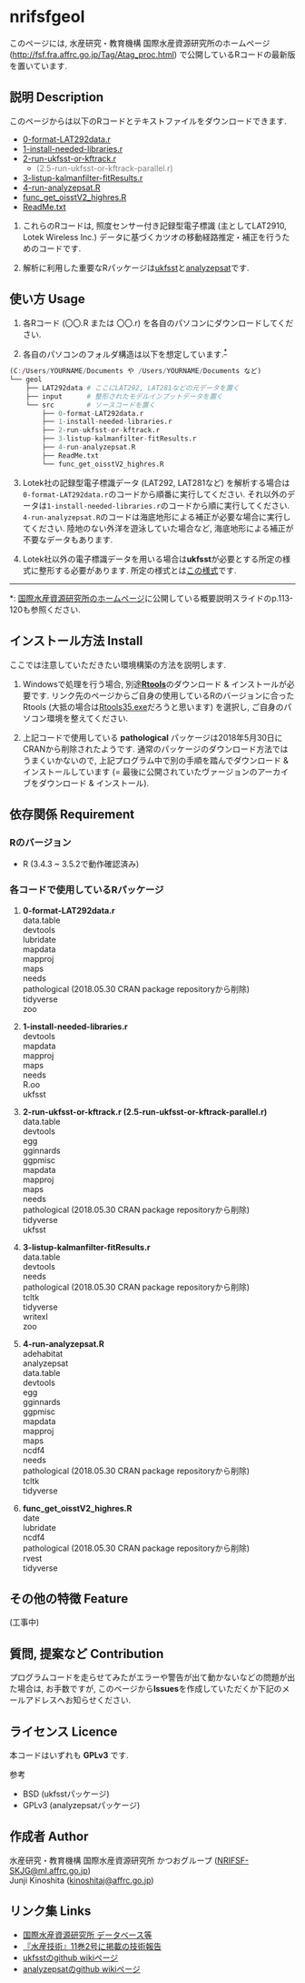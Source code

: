 # nrifsfgeol
このページには, 水産研究・教育機構 国際水産資源研究所のホームページ (http://fsf.fra.affrc.go.jp/Tag/Atag_proc.html) で公開しているRコードの最新版を置いています.  

## 説明 Description
このページからは以下のRコードとテキストファイルをダウンロードできます.  
  - [0-format-LAT292data.r](https://github.com/JK-junkin/nrifsfgeol/blob/master/src/0-format-LAT292data.r)  
  - [1-install-needed-libraries.r](https://github.com/JK-junkin/nrifsfgeol/blob/master/src/1-install-needed-libraries.r)  
  - [2-run-ukfsst-or-kftrack.r](https://github.com/JK-junkin/nrifsfgeol/blob/master/src/2-run-ukfsst-or-kftrack.r)  
      - <span style="color: gray; ">(2.5-run-ukfsst-or-kftrack-parallel.r)</span>  
  - [3-listup-kalmanfilter-fitResults.r](https://github.com/JK-junkin/nrifsfgeol/blob/master/src/3-listup-kalmanfilter-fitResults.r)  
  - [4-run-analyzepsat.R](https://github.com/JK-junkin/nrifsfgeol/blob/master/src/4-run-analyzepsat.R)  
  - [func\_get\_oisstV2_highres.R](https://github.com/JK-junkin/nrifsfgeol/blob/master/src/func_get_oisstV2_highres.R)  
  - [ReadMe.txt](https://github.com/JK-junkin/nrifsfgeol/blob/master/src/ReadMe.txt)  

1. これらのRコードは, 照度センサー付き記録型電子標識 (主としてLAT2910, Lotek Wireless Inc.) データに基づくカツオの移動経路推定・補正を行うためのコードです.  

2. 解析に利用した重要なRパッケージは[ukfsst](https://github.com/positioning/kalmanfilter/wiki)と[analyzepsat](https://github.com/positioning/kalmanfilter/wiki/Analyzepsat)です.  

## 使い方 Usage
1. 各Rコード (〇〇.R または 〇〇.r) を各自のパソコンにダウンロードしてください.  

2. 各自のパソコンのフォルダ構造は以下を想定しています.<sup>[*](#mfn1)</sup>  
```R
(C:/Users/YOURNAME/Documents や /Users/YOURNAME/Documents など)
└── geol
    ├── LAT292data # ここにLAT292, LAT281などの元データを置く
    ├── input      # 整形されたモデルインプットデータを置く
    └── src        # ソースコードを置く
        ├── 0-format-LAT292data.r
        ├── 1-install-needed-libraries.r
        ├── 2-run-ukfsst-or-kftrack.r
        ├── 3-listup-kalmanfilter-fitResults.r
        ├── 4-run-analyzepsat.R
        ├── ReadMe.txt
        └── func_get_oisstV2_highres.R
```
3. Lotek社の記録型電子標識データ (LAT292, LAT281など) を解析する場合は`0-format-LAT292data.r`のコードから順番に実行してください. それ以外のデータは`1-install-needed-libraries.r`のコードから順に実行してください. `4-run-analyzepsat.R`のコードは海底地形による補正が必要な場合に実行してください. 陸地のない外洋を遊泳していた場合など, 海底地形による補正が不要なデータもあります.

4. Lotek社以外の電子標識データを用いる場合は**ukfsst**が必要とする所定の様式に整形する必要があります. 所定の様式とは[この様式](https://github.com/positioning/kalmanfilter/wiki/ArticleUkfsst#input-data-format)です.  

---
<a name="mfn1">*</a>: [国際水産資源研究所のホームページ](http://fsf.fra.affrc.go.jp/Tag/Atag_proc.html)に公開している概要説明スライドのp.113-120も参照ください.  

## インストール方法 Install
ここでは注意していただきたい環境構築の方法を説明します.  
1. Windowsで処理を行う場合, 別途[__Rtools__](https://cran.ism.ac.jp/bin/windows/Rtools/)のダウンロード & インストールが必要です. リンク先のページからご自身の使用しているRのバージョンに合ったRtools (大抵の場合は[Rtools35.exe](https://cran.ism.ac.jp/bin/windows/Rtools/Rtools35.exe)だろうと思います) を選択し, ご自身のパソコン環境を整えてください.  

2. 上記コードで使用している __pathological__ パッケージは2018年5月30日にCRANから削除されたようです. 通常のパッケージのダウンロード方法ではうまくいかないので, 上記プログラム中で別の手順を踏んでダウンロード & インストールしています (= 最後に公開されていたヴァージョンのアーカイブをダウンロード & インストール). 

## 依存関係 Requirement
### Rのバージョン
- R (3.4.3 ~ 3.5.2で動作確認済み)

### 各コードで使用しているRパッケージ
1. **0-format-LAT292data.r**  
	data.table  
	devtools  
	lubridate  
	mapdata  
	mapproj  
	maps  
	needs  
    pathological (2018.05.30 CRAN package repositoryから削除)  
	tidyverse  
    zoo  

1. **1-install-needed-libraries.r**  
	devtools    
	mapdata  
	mapproj  
	maps  
	needs  
	R.oo  
	ukfsst  

1. **2-run-ukfsst-or-kftrack.r (2.5-run-ukfsst-or-kftrack-parallel.r)**  
	data.table  
	devtools  
	egg  
	gginnards  
	ggpmisc  
	mapdata  
	mapproj  
	maps  
	needs  
	pathological (2018.05.30 CRAN package repositoryから削除)  
	tidyverse  
	ukfsst  

1. **3-listup-kalmanfilter-fitResults.r**  
	data.table  
	devtools  
	needs  
	pathological (2018.05.30 CRAN package repositoryから削除)  
	tcltk  
	tidyverse  
	writexl  
	zoo  

1. **4-run-analyzepsat.R**  
	adehabitat  
	analyzepsat  
	data.table  
	devtools  
	egg  
	gginnards  
	ggpmisc  
	mapdata  
	mapproj  
	maps  
	ncdf4  
	needs  
	pathological (2018.05.30 CRAN package repositoryから削除)  
	tcltk  
	tidyverse  

1. **func\_get\_oisstV2_highres.R**  
	date  
    lubridate  
	ncdf4  
	pathological (2018.05.30 CRAN package repositoryから削除)  
    rvest  
	tidyverse  

## その他の特徴 Feature
(工事中)  

## 質問, 提案など Contribution
プログラムコードを走らせてみたがエラーや警告が出て動かないなどの問題が出た場合は, お手数ですが, このページから**Issues**を作成していただくか下記のメールアドレスへお知らせください.

## ライセンス Licence
本コードはいずれも __GPLv3__ です.  

参考  
- BSD (ukfsstパッケージ)  
- GPLv3 (analyzepsatパッケージ)  

## 作成者 Author
水産研究・教育機構 国際水産資源研究所 かつおグループ (NRIFSF-SKJG@ml.affrc.go.jp)  
Junji Kinoshita (kinoshitaj@affrc.go.jp)

## リンク集 Links
- [国際水産資源研究所 データベース等](http://fsf.fra.affrc.go.jp/Tag/Atag_proc.html)  
- [『水産技術』11巻2号に掲載の技術報告](https://www.fra.affrc.go.jp/bulletin/fish_tech/11-2/110203.pdf)
- [ukfsstのgithub wikiページ](https://github.com/positioning/kalmanfilter/wiki)  
- [analyzepsatのgithub wikiページ](https://github.com/positioning/kalmanfilter/wiki/Analyzepsat)  
